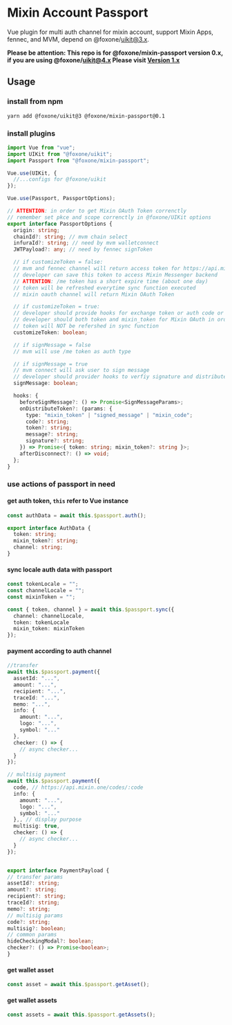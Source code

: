 # Mixin Account Passport

Vue plugin for multi auth channel for mixin account, support Mixin Apps, fennec, and MVM, depend on @foxone/uikit@3.x.

**Please be attention: This repo is for @foxone/mixin-passport version 0.x, if you are using @foxone/uikit@4.x Please visit [Version 1.x](https://github.com/pandodao/pando-ui/tree/main/packages/passport)**

## Usage

### install from npm

```shell
yarn add @foxone/uikit@3 @foxone/mixin-passport@0.1
```

### install plugins

```ts
import Vue from "vue";
import UIKit from "@foxone/uikit";
import Passport from "@foxone/mixin-passport";

Vue.use(UIKit, {
  //...configs for @foxone/uikit
});

Vue.use(Passport, PassportOptions);

// ATTENTION: in order to get Mixin OAuth Token correnctly
// remember set pkce and scope correnctly in @foxone/UIKit options
export interface PassportOptions {
  origin: string;
  chainId?: string; // mvm chain select
  infuraId?: string; // need by mvm walletconnect
  JWTPayload?: any; // need by fennec signToken

  // if customizeToken = false:
  // mvm and fennec channel will return access token for https://api.mixin.one/me
  // developer can save this token to access Mixin Messenger backend
  // ATTENTION: /me token has a short expire time (about one day)
  // token will be refreshed everytime sync function executed
  // mixin oauth channel will return Mixin OAuth Token

  // if customizeToken = true:
  // developer should provide hooks for exchange token or auth code or signed message to customizeToken token
  // developer should both token and mixin_token for Mixin OAuth in order to access mixin assets
  // token will NOT be refershed in sync function
  customizeToken: boolean;

  // if signMessage = false
  // mvm will use /me token as auth type

  // if signMessage = true
  // mvm connect will ask user to sign message
  // developer should provider hooks to verfiy signature and distribute custom token
  signMessage: boolean;

  hooks: {
    beforeSignMessage?: () => Promise<SignMessageParams>;
    onDistributeToken?: (params: {
      type: "mixin_token" | "signed_message" | "mixin_code";
      code?: string;
      token?: string;
      message?: string;
      signature?: string;
    }) => Promise<{ token: string; mixin_token?: string }>;
    afterDisconnect?: () => void;
  };
}
```

### use actions of passport in need

#### get auth token, `this` refer to Vue instance

```ts
const authData = await this.$passport.auth();

export interface AuthData {
  token: string;
  mixin_token?: string;
  channel: string;
}
```

#### sync locale auth data with passport

```ts
const tokenLocale = "";
const channelLocale = "";
const mixinToken = "";

const { token, channel } = await this.$passport.sync({
  channel: channelLocale,
  token: tokenLocale
  mixin_token: mixinToken
});
```

#### payment according to auth channel

```ts
//transfer
await this.$passport.payment({
  assetId: "...",
  amount: "...",
  recipient: "...",
  traceId: "...",
  memo: "...",
  info: {
    amount: "...",
    logo: "...",
    symbol: "..."
  },
  checker: () => {
    // async checker...
  }
});

// multisig payment
await this.$passport.payment({
  code, // https://api.mixin.one/codes/:code
  info: {
    amount: "...",
    logo: "...",
    symbol: "..."
  },, // display purpose
  multisig: true,
  checker: () => {
    // async checker...
  }
});


export interface PaymentPayload {
// transfer params
assetId?: string;
amount?: string;
recipient?: string;
traceId?: string;
memo?: string;
// multisig params
code?: string;
multisig?: boolean;
// common params
hideCheckingModal?: boolean;
checker?: () => Promise<boolean>;
}
```

#### get wallet asset

```ts
const asset = await this.$passport.getAsset();
```

#### get wallet assets

```ts
const assets = await this.$passport.getAssets();
```
